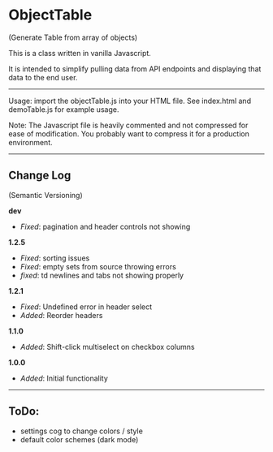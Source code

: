 # ObjectTable
(Generate Table from array of objects)

This is a class written in vanilla Javascript.

It is intended to simplify pulling data from API endpoints and displaying that data to the end user.

---
Usage: import the objectTable.js into your HTML file. See index.html and demoTable.js for example usage.

Note: The Javascript file is heavily commented and not compressed for ease of modification. You probably want to compress it for a production environment.

---
## Change Log
(Semantic Versioning)

**dev**
* *Fixed*: pagination and header controls not showing

**1.2.5**
* *Fixed*: sorting issues
* *Fixed*: empty sets from source throwing errors
* *fixed*: td newlines and tabs not showing properly

**1.2.1**
* *Fixed*: Undefined error in header select
* *Added*: Reorder headers

**1.1.0**
* *Added*: Shift-click multiselect on checkbox columns

**1.0.0**
* *Added*: Initial functionality

---
## ToDo:
* settings cog to change colors / style
* default color schemes (dark mode)
